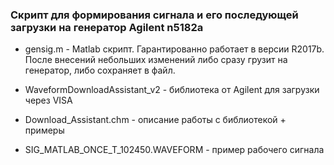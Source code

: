### Скрипт для формирования сигнала и его последующей загрузки на генератор  Agilent n5182a

- gensig.m - Matlab скрипт. Гарантированно работает в версии R2017b. После внесений небольших изменений либо сразу грузит на генератор, либо сохраняет в файл.

- WaveformDownloadAssistant_v2 - библиотека от Agilent для загрузки через VISA

- Download_Assistant.chm - описание работы с библиотекой + примеры

- SIG_MATLAB_ONCE_T_102450.WAVEFORM - пример рабочего сигнала


